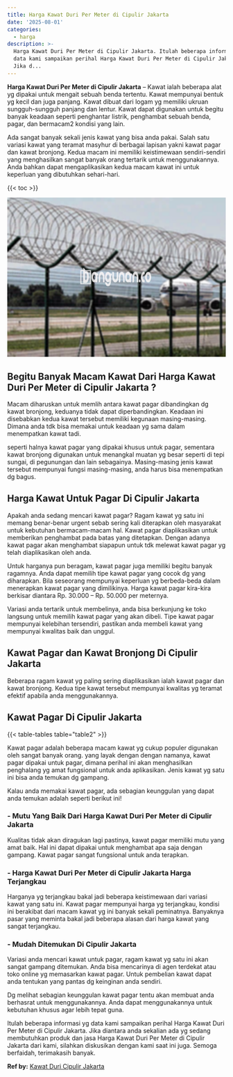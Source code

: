 ```yaml
---
title: Harga Kawat Duri Per Meter di Cipulir Jakarta
date: '2025-08-01'
categories:
  - harga
description: >-
  Harga Kawat Duri Per Meter di Cipulir Jakarta. Itulah beberapa informasi yg
  data kami sampaikan perihal Harga Kawat Duri Per Meter di Cipulir Jakarta.
  Jika d...
---
```


**Harga Kawat Duri Per Meter di Cipulir Jakarta** – Kawat ialah beberapa alat yg dipakai untuk mengait sebuah benda tertentu. Kawat mempunyai bentuk yg kecil dan juga panjang. Kawat dibuat dari logam yg memiliki ukruan sungguh-sungguh panjang dan lentur. Kawat dapat digunakan untuk begitu banyak keadaan seperti penghantar listrik, penghambat sebuah benda, pagar, dan bermacam2 kondisi yang lain.

Ada sangat banyak sekali jenis kawat yang bisa anda pakai. Salah satu variasi kawat yang teramat masyhur di berbagai lapisan yakni kawat pagar dan kawat bronjong. Kedua macam ini memiliki keistimewaan sendiri-sendiri yang menghasilkan sangat banyak orang tertarik untuk menggunakannya. Anda bahkan dapat mengaplikasikan kedua macam kawat ini untuk keperluan yang dibutuhkan sehari-hari.

{{< toc >}}

![Harga Kawat Duri Per Meter di Cipulir Jakarta](/images/jual-kawat-murah35.png)

## Begitu Banyak Macam Kawat Dari Harga Kawat Duri Per Meter di Cipulir Jakarta ?

Macam diharuskan untuk memlih antara kawat pagar dibandingkan dg kawat bronjong, keduanya tidak dapat diperbandingkan. Keadaan ini disebabkan kedua kawat tersebut memiliki kegunaan masing-masing. Dimana anda tdk bisa memakai untuk keadaan yg sama dalam menempatkan kawat tadi.

seperti halnya kawat pagar yang dipakai khusus untuk pagar, sementara kawat bronjong digunakan untuk menangkal muatan yg besar seperti di tepi sungai, di pegunungan dan lain sebagainya. Masing-masing jenis kawat tersebut mempunyai fungsi masing-masing, anda harus bisa menempatkan dg bagus.

## Harga Kawat Untuk Pagar Di Cipulir Jakarta

Apakah anda sedang mencari kawat pagar? Ragam kawat yg satu ini memang benar-benar urgent sebab sering kali diterapkan oleh masyarakat untuk kebutuhan bermacam-macam hal. Kawat pagar diaplikasikan untuk memberikan penghambat pada batas yang ditetapkan. Dengan adanya kawat pagar akan menghambat siapapun untuk tdk melewat kawat pagar yg telah diaplikasikan oleh anda.

Untuk harganya pun beragam, kawat pagar juga memiliki begitu banyak ragamnya. Anda dapat memilih tipe kawat pagar yang cocok dg yang diharapkan. Bila seseorang mempunyai keperluan yg berbeda-beda dalam menerapkan kawat pagar yang dimilikinya. Harga kawat pagar kira-kira berkisar diantara Rp. 30.000 – Rp. 50.000 per meternya.

Variasi anda tertarik untuk membelinya, anda bisa berkunjung ke toko langsung untuk memilih kawat pagar yang akan dibeli. Tipe kawat pagar mempunyai kelebihan tersendiri, pastikan anda membeli kawat yang mempunyai kwalitas baik dan unggul.

## Kawat Pagar dan Kawat Bronjong Di Cipulir Jakarta

Beberapa ragam kawat yg paling sering diaplikasikan ialah kawat pagar dan kawat bronjong. Kedua tipe kawat tersebut mempunyai kwalitas yg teramat efektif apabila anda menggunakannya.

## Kawat Pagar Di Cipulir Jakarta

{{< table-tables table="table2" >}}

Kawat pagar adalah beberapa macam kawat yg cukup populer digunakan oleh sangat banyak orang. yang layak dengan dengan namanya, kawat pagar dipakai untuk pagar, dimana perihal ini akan menghasilkan penghalang yg amat fungsional untuk anda aplikasikan. Jenis kawat yg satu ini bisa anda temukan dg gampang.

Kalau anda memakai kawat pagar, ada sebagian keunggulan yang dapat anda temukan adalah seperti berikut ini!

### \- Mutu Yang Baik Dari Harga Kawat Duri Per Meter di Cipulir Jakarta

Kualitas tidak akan diragukan lagi pastinya, kawat pagar memiliki mutu yang amat baik. Hal ini dapat dipakai untuk menghambat apa saja dengan gampang. Kawat pagar sangat fungsional untuk anda terapkan.

### \- Harga Kawat Duri Per Meter di Cipulir Jakarta Harga Terjangkau

Harganya yg terjangkau bakal jadi beberapa keistimewaan dari variasi kawat yang satu ini. Kawat pagar mempunyai harga yg terjangkau, kondisi ini berakibat dari macam kawat yg ini banyak sekali peminatnya. Banyaknya pasar yang meminta bakal jadi beberapa alasan dari harga kawat yang sangat terjangkau.

### \- Mudah Ditemukan Di Cipulir Jakarta

Variasi anda mencari kawat untuk pagar, ragam kawat yg satu ini akan sangat gampang ditemukan. Anda bisa mencarinya di agen terdekat atau toko online yg memasarkan kawat pagar. Untuk pembelian kawat dapat anda tentukan yang pantas dg keinginan anda sendiri.

Dg melihat sebagian keunggulan kawat pagar tentu akan membuat anda berhasrat untuk menggunakannya. Anda dapat menggunakannya untuk kebutuhan khusus agar lebih tepat guna.

Itulah beberapa informasi yg data kami sampaikan perihal Harga Kawat Duri Per Meter di Cipulir Jakarta. Jika diantara anda sekalian ada yg sedang membutuhkan produk dan jasa Harga Kawat Duri Per Meter di Cipulir Jakarta dari kami, silahkan diskusikan dengan kami saat ini juga. Semoga berfaidah, terimakasih banyak.

**Ref by:** [Kawat Duri Cipulir Jakarta](https://id.wikipedia.org/wiki/Kawat)
